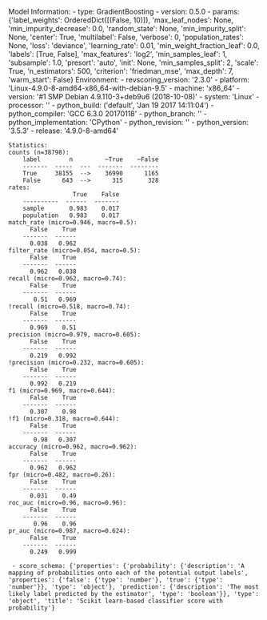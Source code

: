 Model Information:
	 - type: GradientBoosting
	 - version: 0.5.0
	 - params: {'label_weights': OrderedDict([(False, 10)]), 'max_leaf_nodes': None, 'min_impurity_decrease': 0.0, 'random_state': None, 'min_impurity_split': None, 'center': True, 'multilabel': False, 'verbose': 0, 'population_rates': None, 'loss': 'deviance', 'learning_rate': 0.01, 'min_weight_fraction_leaf': 0.0, 'labels': [True, False], 'max_features': 'log2', 'min_samples_leaf': 1, 'subsample': 1.0, 'presort': 'auto', 'init': None, 'min_samples_split': 2, 'scale': True, 'n_estimators': 500, 'criterion': 'friedman_mse', 'max_depth': 7, 'warm_start': False}
	Environment:
	 - revscoring_version: '2.3.0'
	 - platform: 'Linux-4.9.0-8-amd64-x86_64-with-debian-9.5'
	 - machine: 'x86_64'
	 - version: '#1 SMP Debian 4.9.110-3+deb9u6 (2018-10-08)'
	 - system: 'Linux'
	 - processor: ''
	 - python_build: ('default', 'Jan 19 2017 14:11:04')
	 - python_compiler: 'GCC 6.3.0 20170118'
	 - python_branch: ''
	 - python_implementation: 'CPython'
	 - python_revision: ''
	 - python_version: '3.5.3'
	 - release: '4.9.0-8-amd64'
	
	Statistics:
	counts (n=38798):
		label        n         ~True    ~False
		-------  -----  ---  -------  --------
		True     38155  -->    36990      1165
		False      643  -->      315       328
	rates:
		              True    False
		----------  ------  -------
		sample       0.983    0.017
		population   0.983    0.017
	match_rate (micro=0.946, macro=0.5):
		  False    True
		-------  ------
		  0.038   0.962
	filter_rate (micro=0.054, macro=0.5):
		  False    True
		-------  ------
		  0.962   0.038
	recall (micro=0.962, macro=0.74):
		  False    True
		-------  ------
		   0.51   0.969
	!recall (micro=0.518, macro=0.74):
		  False    True
		-------  ------
		  0.969    0.51
	precision (micro=0.979, macro=0.605):
		  False    True
		-------  ------
		  0.219   0.992
	!precision (micro=0.232, macro=0.605):
		  False    True
		-------  ------
		  0.992   0.219
	f1 (micro=0.969, macro=0.644):
		  False    True
		-------  ------
		  0.307    0.98
	!f1 (micro=0.318, macro=0.644):
		  False    True
		-------  ------
		   0.98   0.307
	accuracy (micro=0.962, macro=0.962):
		  False    True
		-------  ------
		  0.962   0.962
	fpr (micro=0.482, macro=0.26):
		  False    True
		-------  ------
		  0.031    0.49
	roc_auc (micro=0.96, macro=0.96):
		  False    True
		-------  ------
		   0.96    0.96
	pr_auc (micro=0.987, macro=0.624):
		  False    True
		-------  ------
		  0.249   0.999
	
	 - score_schema: {'properties': {'probability': {'description': 'A mapping of probabilities onto each of the potential output labels', 'properties': {'false': {'type': 'number'}, 'true': {'type': 'number'}}, 'type': 'object'}, 'prediction': {'description': 'The most likely label predicted by the estimator', 'type': 'boolean'}}, 'type': 'object', 'title': 'Scikit learn-based classifier score with probability'}

